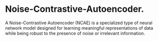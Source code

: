 # Noise-Contrastive-Autoencoder.
A Noise-Contrastive Autoencoder (NCAE) is a specialized type of neural network model designed for learning meaningful representations of data while being robust to the presence of noise or irrelevant information. 
